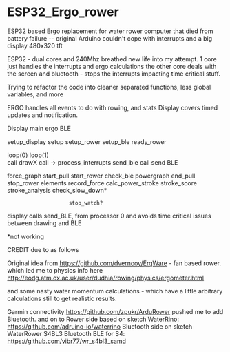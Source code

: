 # ESP32_Ergo_rower
ESP32 based Ergo replacement for water rower computer that died from battery failure
-- original Arduino couldn't cope with interrupts and a big display  480x320 tft

ESP32 - dual cores and 240Mhz breathed new life into my attempt.
1 core just handles the interrupts and ergo calculations
the other core deals with the screen and bluetooth - stops the interrupts impacting time critical stuff.

Trying to refactor the code into cleaner separated functions, less global variables, and more 

ERGO handles all events to do with rowing, and stats
Display covers timed updates and notification.


Display                 main                        ergo                    BLE

setup_display           setup                       setup_rower             setup_ble
                                                    ready_rower

loop(0)                 loop(1)                     
  call drawX               call ->                  process_interrupts      send_ble
  call send BLE

force_graph             start_pull                  start_rower             check_ble
powergraph              end_pull                    stop_rower
elements                record_force                calc_power_stroke
stroke_score            stroke_analysis             check_slow_down*      

                        stop_watch?

display calls send_BLE, from processor 0 and avoids time critical issues between drawing and BLE

*not working




CREDIT due to as follows

Original idea from
https://github.com/dvernooy/ErgWare  - fan based rower. which led me to physics info here
http://eodg.atm.ox.ac.uk/user/dudhia/rowing/physics/ergometer.html

and some nasty water momentum calculations - which have a little arbitrary calculations still to get realistic results.

Garmin connectivity https://github.com/zpukr/ArduRower pushed me to add Bluetooth.
and on to 
Rower side based on sketch WaterRino: https://github.com/adruino-io/waterrino
Bluetooth side on sketch WaterRower S4BL3 Bluetooth BLE for S4: https://github.com/vibr77/wr_s4bl3_samd

